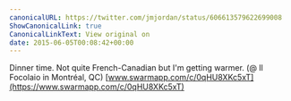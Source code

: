 ```yaml
---
canonicalURL: https://twitter.com/jmjordan/status/606613579622699008
ShowCanonicalLink: true
CanonicalLinkText: View original on
date: 2015-06-05T00:08:42+00:00
---
```

Dinner time. Not quite French-Canadian but I'm getting warmer. (@ Il Focolaio in Montréal, QC) [www.swarmapp.com/c/0qHU8XKc5xT](https://www.swarmapp.com/c/0qHU8XKc5xT)